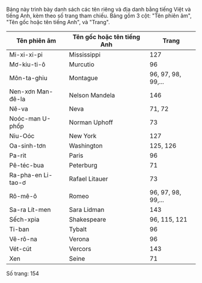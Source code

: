 Bảng này trình bày danh sách các tên riêng và địa danh bằng tiếng Việt và tiếng Anh, kèm theo số trang tham chiếu. Bảng gồm 3 cột: "Tên phiên âm", "Tên gốc hoặc tên tiếng Anh", và "Trang".

Tên phiên âm | Tên gốc hoặc tên tiếng Anh | Trang
--- | --- | ---
Mi-xi-xi-pi | Mississippi | 127
Mơ-kiu-ti-ô | Murcutio | 96
Môn-ta-ghiu | Montague | 96, 97, 98, 99,...
Nen-xơn Man-đê-la | Nelson Mandela | 146
Nê-va | Neva | 71, 72
Noóc-man U-phốp | Norman Uphoff | 73
Niu-Oóc | New York | 127
Oa-sinh-tơn | Washington | 125, 126
Pa-rit | Paris | 96
Pê-téc-bua | Peterburg | 71
Ra-pha-en Li-tao-ơ | Rafael Litauer | 73
Rô-mê-ô | Romeo | 96, 97, 98, 99,...
Sa-ra Lít-men | Sara Lidman | 143
Sếch-xpia | Shakespeare | 96, 115, 121
Ti-ban | Tybalt | 96
Vê-rô-na | Verona | 96
Vét-cút | Vercors | 143
Xen | Seine | 71

Số trang: 154